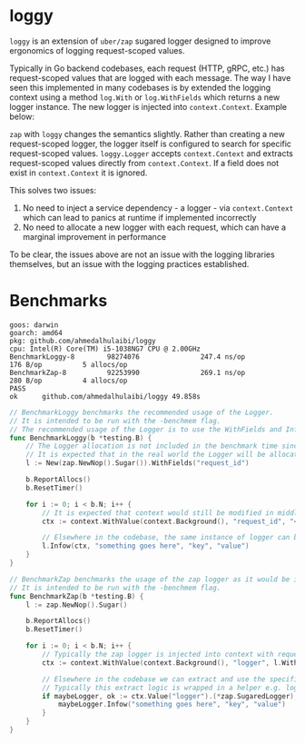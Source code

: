 # loggy

`loggy` is an extension of `uber/zap` sugared logger designed to improve ergonomics of logging request-scoped values.

Typically in Go backend codebases, each request (HTTP, gRPC, etc.) has request-scoped values that are logged with each message. The way I have seen this implemented in many codebases is by extended the logging context using a method `log.With` or `log.WithFields` which returns a new logger instance. The new logger is injected into `context.Context`. Example below:

`zap` with `loggy` changes the semantics slightly. Rather than creating a new request-scoped logger, the logger itself is configured to search for specific request-scoped values. `loggy.Logger` accepts `context.Context` and extracts request-scoped values directly from `context.Context`. If a field does not exist in `context.Context` it is ignored.

This solves two issues:
1. No need to inject a service dependency - a logger - via `context.Context` which can lead to panics at runtime if implemented incorrectly
2. No need to allocate a new logger with each request, which can have a marginal improvement in performance

To be clear, the issues above are not an issue with the logging libraries themselves, but an issue with the logging practices established.

# Benchmarks

```
goos: darwin
goarch: amd64
pkg: github.com/ahmedalhulaibi/loggy
cpu: Intel(R) Core(TM) i5-1038NG7 CPU @ 2.00GHz
BenchmarkLoggy-8        98274076               247.4 ns/op           176 B/op          5 allocs/op
BenchmarkZap-8          92253990               269.1 ns/op           280 B/op          4 allocs/op
PASS
ok      github.com/ahmedalhulaibi/loggy 49.858s
```

```go
// BenchmarkLoggy benchmarks the recommended usage of the Logger.
// It is intended to be run with the -benchmem flag.
// The recommended usage of the Logger is to use the WithFields and Infow, Debugw, etc. methods.
func BenchmarkLoggy(b *testing.B) {
	// The Logger allocation is not included in the benchmark time since it is declared once at the beginning of the program
	// It is expected that in the real world the Logger will be allocated once and reused across the application.
	l := New(zap.NewNop().Sugar()).WithFields("request_id")

	b.ReportAllocs()
	b.ResetTimer()

	for i := 0; i < b.N; i++ {
		// It is expected that context would still be modified in middleware with request-scoped values
		ctx := context.WithValue(context.Background(), "request_id", "<request-id-value>")

		// Elsewhere in the codebase, the same instance of logger can be used and will extract request-scoped values from context.Context
		l.Infow(ctx, "something goes here", "key", "value")
	}
}

// BenchmarkZap benchmarks the usage of the zap logger as it would be in the real world.
// It is intended to be run with the -benchmem flag.
func BenchmarkZap(b *testing.B) {
	l := zap.NewNop().Sugar()

	b.ReportAllocs()
	b.ResetTimer()

	for i := 0; i < b.N; i++ {
		// Typically the zap logger is injected into context with request-scoped fields in middleware
		ctx := context.WithValue(context.Background(), "logger", l.With("request_id", "<request-id-value>"))

		// Elsewhere in the codebase we can extract and use the specific request-scoped logger
		// Typically this extract logic is wrapped in a helper e.g. logger(ctx).Infow but that is not relevant to this benchmark
		if maybeLogger, ok := ctx.Value("logger").(*zap.SugaredLogger); ok {
			maybeLogger.Infow("something goes here", "key", "value")
		}
	}
}
```
